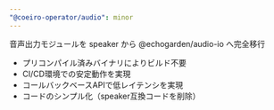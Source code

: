```yaml
---
"@coeiro-operator/audio": minor
---
```


音声出力モジュールを speaker から @echogarden/audio-io へ完全移行

- プリコンパイル済みバイナリによりビルド不要
- CI/CD環境での安定動作を実現
- コールバックベースAPIで低レイテンシを実現
- コードのシンプル化（speaker互換コードを削除）